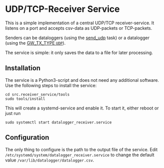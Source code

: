 UDP/TCP-Receiver Service
========================

This is a simple implementation of a central UDP/TCP receiver-service.
It listens on a port and accepts csv-data as UDP-packets or TCP-packets.

Senders can be dataloggers (using the
[send_udp](../docs/core_config_tasks.md) task) or a datalogger (using
the [GW_TX_TYPE `UDP`](../docs/gateway_config.md)).

The service is simple: it only saves the data to a file for later processing.


Installation
------------

The service is a Python3-script and does not need any additional software.
Use the following steps to install the service:

    cd src.receiver_service/tools
    sudo tools/install

This will create a systemd-service and enable it. To start it, either reboot
or just run

    sudo systemctl start datalogger_receiver.service


Configuration
-------------

The only thing to configure is the path to the output file of the service.
Edit `/etc/systemd/system/datalogger_receiver.service` to change the default
value `/var/lib/datalogger/datalogger.csv`.
